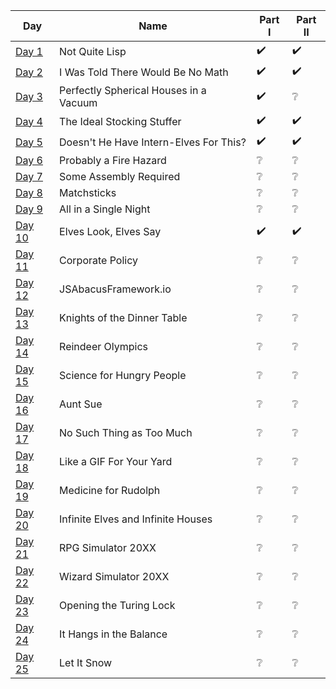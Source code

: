 | Day                                                                                         | Name                                   | Part I             | Part II            |
|---------------------------------------------------------------------------------------------|----------------------------------------|--------------------|--------------------|
| [Day 1](https://github.com/turczak/AoC2015/tree/main/src/main/java/com/adventofcode/day01)  | Not Quite Lisp                         | :heavy_check_mark: | :heavy_check_mark: |
| [Day 2](https://github.com/turczak/AoC2015/tree/main/src/main/java/com/adventofcode/day02)  | I Was Told There Would Be No Math      | :heavy_check_mark: | :heavy_check_mark: |
| [Day 3](https://github.com/turczak/AoC2015/tree/main/src/main/java/com/adventofcode/day03)  | Perfectly Spherical Houses in a Vacuum | :heavy_check_mark: | :grey_question:    |
| [Day 4](https://github.com/turczak/AoC2015/tree/main/src/main/java/com/adventofcode/day04)  | The Ideal Stocking Stuffer             | :heavy_check_mark: | :heavy_check_mark: |
| [Day 5](https://github.com/turczak/AoC2015/tree/main/src/main/java/com/adventofcode/day05)  | Doesn't He Have Intern-Elves For This? | :heavy_check_mark: | :heavy_check_mark: |
| [Day 6](https://github.com/turczak/AoC2015/tree/main/src/main/java/com/adventofcode/day06)  | Probably a Fire Hazard                 | :grey_question:    | :grey_question:    |
| [Day 7](https://github.com/turczak/AoC2015/tree/main/src/main/java/com/adventofcode/day07)  | Some Assembly Required                 | :grey_question:    | :grey_question:    |
| [Day 8](https://github.com/turczak/AoC2015/tree/main/src/main/java/com/adventofcode/day08)  | Matchsticks                            | :grey_question:    | :grey_question:    |
| [Day 9](https://github.com/turczak/AoC2015/tree/main/src/main/java/com/adventofcode/day09)  | All in a Single Night                  | :grey_question:    | :grey_question:    |
| [Day 10](https://github.com/turczak/AoC2015/tree/main/src/main/java/com/adventofcode/day10) | Elves Look, Elves Say                  | :heavy_check_mark: | :heavy_check_mark: |
| [Day 11](https://github.com/turczak/AoC2015/tree/main/src/main/java/com/adventofcode/day11) | Corporate Policy                       | :grey_question:    | :grey_question:    |
| [Day 12](https://github.com/turczak/AoC2015/tree/main/src/main/java/com/adventofcode/day12) | JSAbacusFramework.io                   | :grey_question:    | :grey_question:    |
| [Day 13](https://github.com/turczak/AoC2015/tree/main/src/main/java/com/adventofcode/day13) | Knights of the Dinner Table            | :grey_question:    | :grey_question:    |
| [Day 14](https://github.com/turczak/AoC2015/tree/main/src/main/java/com/adventofcode/day14) | Reindeer Olympics                      | :grey_question:    | :grey_question:    |
| [Day 15](https://github.com/turczak/AoC2015/tree/main/src/main/java/com/adventofcode/day15) | Science for Hungry People              | :grey_question:    | :grey_question:    |
| [Day 16](https://github.com/turczak/AoC2015/tree/main/src/main/java/com/adventofcode/day16) | Aunt Sue                               | :grey_question:    | :grey_question:    |
| [Day 17](https://github.com/turczak/AoC2015/tree/main/src/main/java/com/adventofcode/day17) | No Such Thing as Too Much              | :grey_question:    | :grey_question:    |
| [Day 18](https://github.com/turczak/AoC2015/tree/main/src/main/java/com/adventofcode/day18) | Like a GIF For Your Yard               | :grey_question:    | :grey_question:    |
| [Day 19](https://github.com/turczak/AoC2015/tree/main/src/main/java/com/adventofcode/day19) | Medicine for Rudolph                   | :grey_question:    | :grey_question:    |
| [Day 20](https://github.com/turczak/AoC2015/tree/main/src/main/java/com/adventofcode/day20) | Infinite Elves and Infinite Houses     | :grey_question:    | :grey_question:    |
| [Day 21](https://github.com/turczak/AoC2015/tree/main/src/main/java/com/adventofcode/day21) | RPG Simulator 20XX                     | :grey_question:    | :grey_question:    |
| [Day 22](https://github.com/turczak/AoC2015/tree/main/src/main/java/com/adventofcode/day22) | Wizard Simulator 20XX                  | :grey_question:    | :grey_question:    |
| [Day 23](https://github.com/turczak/AoC2015/tree/main/src/main/java/com/adventofcode/day23) | Opening the Turing Lock                | :grey_question:    | :grey_question:    |
| [Day 24](https://github.com/turczak/AoC2015/tree/main/src/main/java/com/adventofcode/day24) | It Hangs in the Balance                | :grey_question:    | :grey_question:    |
| [Day 25](https://github.com/turczak/AoC2015/tree/main/src/main/java/com/adventofcode/day25) | Let It Snow                            | :grey_question:    | :grey_question:    |
